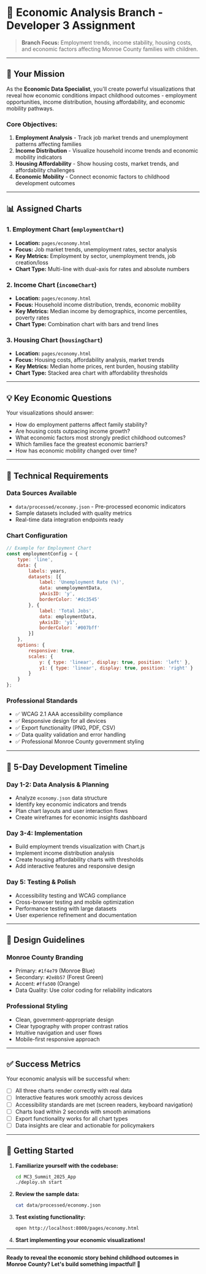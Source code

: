 # 💼 Economic Analysis Branch - Developer 3 Assignment

> **Branch Focus:** Employment trends, income stability, housing costs, and economic factors affecting Monroe County families with children.

---

## 🎯 **Your Mission**

As the **Economic Data Specialist**, you'll create powerful visualizations that reveal how economic conditions impact childhood outcomes - employment opportunities, income distribution, housing affordability, and economic mobility pathways.

### **Core Objectives:**
1. **Employment Analysis** - Track job market trends and unemployment patterns affecting families
2. **Income Distribution** - Visualize household income trends and economic mobility indicators  
3. **Housing Affordability** - Show housing costs, market trends, and affordability challenges
4. **Economic Mobility** - Connect economic factors to childhood development outcomes

---

## 📊 **Assigned Charts**

### **1. Employment Chart (`employmentChart`)**
- **Location:** `pages/economy.html`
- **Focus:** Job market trends, unemployment rates, sector analysis
- **Key Metrics:** Employment by sector, unemployment trends, job creation/loss
- **Chart Type:** Multi-line with dual-axis for rates and absolute numbers

### **2. Income Chart (`incomeChart`)**  
- **Location:** `pages/economy.html`
- **Focus:** Household income distribution, trends, economic mobility
- **Key Metrics:** Median income by demographics, income percentiles, poverty rates
- **Chart Type:** Combination chart with bars and trend lines

### **3. Housing Chart (`housingChart`)**
- **Location:** `pages/economy.html` 
- **Focus:** Housing costs, affordability analysis, market trends
- **Key Metrics:** Median home prices, rent burden, housing stability
- **Chart Type:** Stacked area chart with affordability thresholds

---

## 💡 **Key Economic Questions**

Your visualizations should answer:
- How do employment patterns affect family stability?
- Are housing costs outpacing income growth?
- What economic factors most strongly predict childhood outcomes?
- Which families face the greatest economic barriers?
- How has economic mobility changed over time?

---

## 🔧 **Technical Requirements**

### **Data Sources Available**
- `data/processed/economy.json` - Pre-processed economic indicators
- Sample datasets included with quality metrics
- Real-time data integration endpoints ready

### **Chart Configuration**
```javascript
// Example for Employment Chart
const employmentConfig = {
    type: 'line',
    data: {
        labels: years,
        datasets: [{
            label: 'Unemployment Rate (%)',
            data: unemploymentData,
            yAxisID: 'y',
            borderColor: '#dc3545'
        }, {
            label: 'Total Jobs',
            data: employmentData,
            yAxisID: 'y1',
            borderColor: '#007bff'
        }]
    },
    options: {
        responsive: true,
        scales: {
            y: { type: 'linear', display: true, position: 'left' },
            y1: { type: 'linear', display: true, position: 'right' }
        }
    }
};
```

### **Professional Standards**
- ✅ WCAG 2.1 AAA accessibility compliance
- ✅ Responsive design for all devices  
- ✅ Export functionality (PNG, PDF, CSV)
- ✅ Data quality validation and error handling
- ✅ Professional Monroe County government styling

---

## 📅 **5-Day Development Timeline**

### **Day 1-2: Data Analysis & Planning**
- Analyze `economy.json` data structure
- Identify key economic indicators and trends
- Plan chart layouts and user interaction flows
- Create wireframes for economic insights dashboard

### **Day 3-4: Implementation**
- Build employment trends visualization with Chart.js
- Implement income distribution analysis
- Create housing affordability charts with thresholds
- Add interactive features and responsive design

### **Day 5: Testing & Polish**
- Accessibility testing and WCAG compliance
- Cross-browser testing and mobile optimization
- Performance testing with large datasets
- User experience refinement and documentation

---

## 🎨 **Design Guidelines**

### **Monroe County Branding**
- Primary: `#1f4e79` (Monroe Blue)
- Secondary: `#2e8b57` (Forest Green)  
- Accent: `#ffa500` (Orange)
- Data Quality: Use color coding for reliability indicators

### **Professional Styling**
- Clean, government-appropriate design
- Clear typography with proper contrast ratios
- Intuitive navigation and user flows
- Mobile-first responsive approach

---

## ✅ **Success Metrics**

Your economic analysis will be successful when:
- [ ] All three charts render correctly with real data
- [ ] Interactive features work smoothly across devices
- [ ] Accessibility standards are met (screen readers, keyboard navigation)
- [ ] Charts load within 2 seconds with smooth animations
- [ ] Export functionality works for all chart types
- [ ] Data insights are clear and actionable for policymakers

---

## 🚀 **Getting Started**

1. **Familiarize yourself with the codebase:**
   ```bash
   cd MC3_Summit_2025_App
   ./deploy.sh start
   ```

2. **Review the sample data:**
   ```bash
   cat data/processed/economy.json
   ```

3. **Test existing functionality:**
   ```bash
   open http://localhost:8000/pages/economy.html
   ```

4. **Start implementing your economic visualizations!**

---

**Ready to reveal the economic story behind childhood outcomes in Monroe County? Let's build something impactful! 💪** 